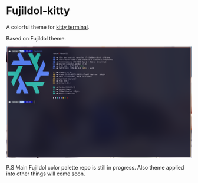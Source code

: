 # FujiIdol-kitty
A colorful theme for [kitty terminal](https://github.com/kovidgoyal/kitty).

Based on FujiIdol theme.

![](screenshot.png)

P.S Main FujiIdol color palette repo is still in progress. 
Also theme applied into other things will come soon.
